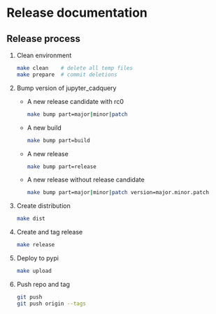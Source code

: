 # Release documentation

## Release process

1. Clean environment

    ```bash
    make clean    # delete all temp files
    make prepare  # commit deletions
    ```

2. Bump version of jupyter_cadquery

    - A new release candidate with rc0

        ```bash
        make bump part=major|minor|patch
        ```

    - A new build

        ```bash
        make bump part=build
        ```

    - A new release

        ```bash
        make bump part=release
        ```

    - A new release without release candidate

        ```bash
        make bump part=major|minor|patch version=major.minor.patch
        ```

3. Create distribution

    ```bash
    make dist
    ```

4. Create and tag release

    ```bash
    make release
    ```

5. Deploy to pypi

    ```bash
    make upload
    ```

6. Push repo and tag

    ```bash
    git push
    git push origin --tags
    ```
